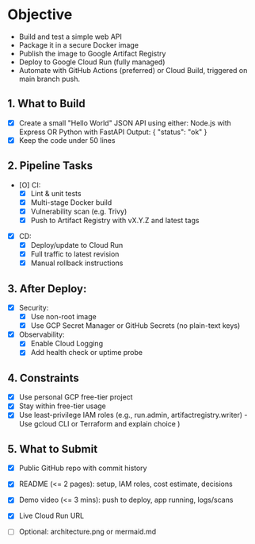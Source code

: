 # Objective
- Build and test a simple web API
- Package it in a secure Docker image
- Publish the image to Google Artifact Registry
- Deploy to Google Cloud Run (fully managed)
- Automate with GitHub Actions (preferred) or Cloud Build, triggered on main branch push.


## 1. What to Build
- [X] Create a small "Hello World" JSON API using either:
      Node.js with Express OR Python with FastAPI
      Output: { "status": "ok" }
- [X] Keep the code under 50 lines

## 2. Pipeline Tasks
- [O] CI:
    - [X] Lint & unit tests
    - [X] Multi-stage Docker build
    - [X] Vulnerability scan (e.g. Trivy)
    - [X] Push to Artifact Registry with vX.Y.Z and latest tags
- [X] CD:
    - [X] Deploy/update to Cloud Run
    - [X] Full traffic to latest revision
    - [X] Manual rollback instructions

## 3. After Deploy:
- [X] Security:
    - [X] Use non-root image
    - [X] Use GCP Secret Manager or GitHub Secrets (no plain-text keys)
- [X] Observability:
    - [X] Enable Cloud Logging
    - [X] Add health check or uptime probe
     
## 4. Constraints
- [X] Use personal GCP free-tier project
- [X] Stay within free-tier usage
- [X] Use least-privilege IAM roles (e.g., run.admin, artifactregistry.writer) - Use gcloud CLI or Terraform and explain choice )
 
## 5. What to Submit
- [X] Public GitHub repo with commit history
- [X] README (<= 2 pages): setup, IAM roles, cost estimate, decisions
- [X] Demo video (<= 3 mins): push to deploy, app running, logs/scans
- [X] Live Cloud Run URL
- [ ] Optional: architecture.png or mermaid.md

